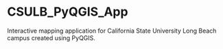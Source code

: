 # CSULB_PyQGIS_App
Interactive mapping application for California State University Long Beach campus created using PyQGIS.
